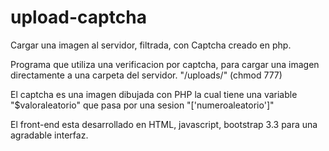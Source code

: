 # upload-captcha
Cargar una imagen al servidor, filtrada, con Captcha creado en php.

Programa que utiliza una verificacion por captcha, para cargar una imagen directamente a una carpeta del servidor. "/uploads/" (chmod 777)

El captcha es una imagen dibujada con PHP la cual tiene una variable "$valoraleatorio" que pasa por una sesion "['numeroaleatorio']"

El front-end esta desarrollado en HTML, javascript, bootstrap 3.3 para una agradable interfaz.
